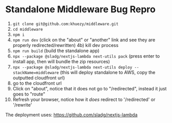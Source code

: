 # Standalone Middleware Bug Repro

1) `git clone git@github.com:khuezy/middleware.git`
2) `cd middleware`
3) `npm i`
4) `npm run dev` (click on the "about" or "another" link and see they are properly redirected/rewritten)
4b) kill dev process
5) `npm run build` (build the standalone app)
6) `npx --package @sladg/nextjs-lambda next-utils pack` (press enter to install app, then will bundle the zip resources)
7) `npx --package @sladg/nextjs-lambda next-utils deploy --stackName=middleware` (this will deploy standalone to AWS, copy the outputted cloudfront url)
8) go to the cloudfront url
9) Click on "about", notice that it does not go to "/redirected", instead it just goes to "route"
10) Refresh your browser, notice how it *does* redirect to '/redirected' or '/rewrite'

The deployment uses: https://github.com/sladg/nextjs-lambda
